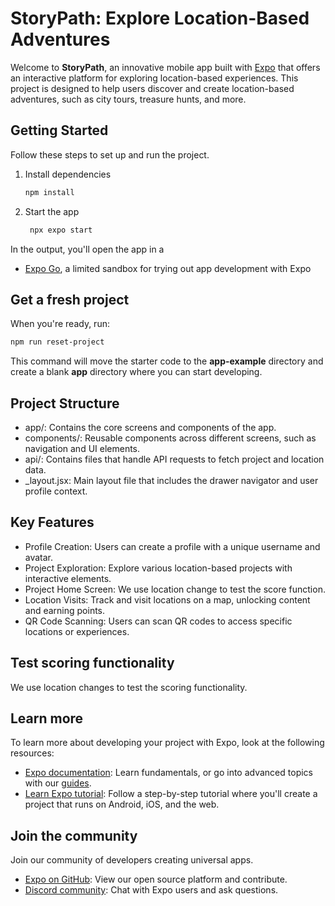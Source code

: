 # StoryPath: Explore Location-Based Adventures

Welcome to **StoryPath**, an innovative mobile app built with [Expo](https://expo.dev) that offers an interactive platform for exploring location-based experiences. This project is designed to help users discover and create location-based adventures, such as city tours, treasure hunts, and more.

## Getting Started

Follow these steps to set up and run the project.

1. Install dependencies

   ```bash
   npm install
   ```

2. Start the app

   ```bash
    npx expo start
   ```

In the output, you'll open the app in a

- [Expo Go](https://expo.dev/go), a limited sandbox for trying out app development with Expo

## Get a fresh project

When you're ready, run:

```bash
npm run reset-project
```

This command will move the starter code to the **app-example** directory and create a blank **app** directory where you can start developing.

## Project Structure

- app/: Contains the core screens and components of the app.
- components/: Reusable components across different screens, such as navigation and UI elements.
- api/: Contains files that handle API requests to fetch project and location data.
- _layout.jsx: Main layout file that includes the drawer navigator and user profile context.

## Key Features

- Profile Creation: Users can create a profile with a unique username and avatar.
- Project Exploration: Explore various location-based projects with interactive elements.
- Project Home Screen: We use location change to test the score function.
- Location Visits: Track and visit locations on a map, unlocking content and earning points.
- QR Code Scanning: Users can scan QR codes to access specific locations or experiences.

## Test scoring functionality

We use location changes to test the scoring functionality. 

## Learn more

To learn more about developing your project with Expo, look at the following resources:

- [Expo documentation](https://docs.expo.dev/): Learn fundamentals, or go into advanced topics with our [guides](https://docs.expo.dev/guides).
- [Learn Expo tutorial](https://docs.expo.dev/tutorial/introduction/): Follow a step-by-step tutorial where you'll create a project that runs on Android, iOS, and the web.

## Join the community

Join our community of developers creating universal apps.

- [Expo on GitHub](https://github.com/expo/expo): View our open source platform and contribute.
- [Discord community](https://chat.expo.dev): Chat with Expo users and ask questions.
